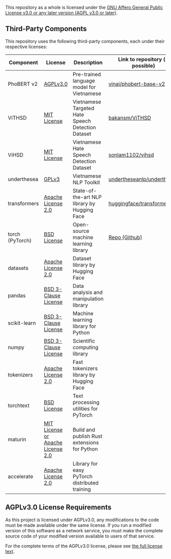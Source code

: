 This repository as a whole is licensed under the [GNU Affero General Public License v3.0 or any later version (AGPL v3.0 or later)](https://www.gnu.org/licenses/agpl-3.0.en.html).

## Third-Party Components

This repository uses the following third-party components, each under their respective licenses:

| Component | License | Description | Link to repository (if possible) |
|-----------|---------|-------------| -------------------------------- |
| PhoBERT v2 | [AGPLv3.0](https://www.gnu.org/licenses/agpl-3.0.en.html) | Pre-trained language model for Vietnamese | [vinai/phobert-base-v2](https://huggingface.co/vinai/phobert-base-v2) |
| ViTHSD | [MIT License](https://opensource.org/licenses/MIT) | Vietnamese Targeted Hate Speech Detection Dataset | [bakansm/ViTHSD](https://github.com/bakansm/ViTHSD) |
| ViHSD | [MIT License](https://opensource.org/licenses/MIT) | Vietnamese Hate Speech Detection Dataset | [sonlam1102/vihsd](https://huggingface.co/datasets/sonlam1102/vihsd) |
| underthesea | [GPLv3](https://www.gnu.org/licenses/gpl-3.0.en.html) | Vietnamese NLP Toolkit | [undertheseanlp/underthesea](https://github.com/undertheseanlp/underthesea) |
| transformers | [Apache License 2.0](https://github.com/huggingface/transformers/blob/main/LICENSE) | State-of-the-art NLP library by Hugging Face | [huggingface/transformers](https://github.com/huggingface/transformers) |
| torch (PyTorch) | [BSD License](https://github.com/pytorch/pytorch/blob/master/LICENSE) | Open-source machine learning library | [Repo \(Github\)](https://github.com/pytorch/pytorch/blob/master/LICENSE) |
| datasets | [Apache License 2.0](https://github.com/huggingface/datasets/blob/main/LICENSE) | Dataset library by Hugging Face |
| pandas | [BSD 3-Clause License](https://github.com/pandas-dev/pandas/blob/main/LICENSE) | Data analysis and manipulation library |  |
| scikit-learn | [BSD 3-Clause License](https://github.com/scikit-learn/scikit-learn/blob/main/COPYING) | Machine learning library for Python |  |
| numpy | [BSD 3-Clause License](https://github.com/numpy/numpy/blob/main/LICENSE.txt) | Scientific computing library |  |
| tokenizers | [Apache License 2.0](https://github.com/huggingface/tokenizers/blob/main/LICENSE) | Fast tokenizers library by Hugging Face |  |
| torchtext | [BSD License](https://github.com/pytorch/text/blob/main/LICENSE) | Text processing utilities for PyTorch |  |
| maturin | [MIT License or Apache License 2.0](https://github.com/PyO3/maturin/blob/main/license-mit) | Build and publish Rust extensions for Python |  |
| accelerate | [Apache License 2.0](https://github.com/huggingface/accelerate/blob/main/LICENSE) | Library for easy PyTorch distributed training |  |

## AGPLv3.0 License Requirements

As this project is licensed under AGPLv3.0, any modifications to the code must be made available under the same license. If you run a modified version of this software as a network service, you must make the complete source code of your modified version available to users of that service.

For the complete terms of the AGPLv3.0 license, please see [the full license text](https://www.gnu.org/licenses/agpl-3.0.en.html).

